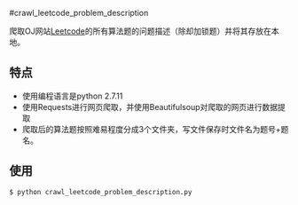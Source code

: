 #crawl\_leetcode\_problem\_description

爬取OJ网站[Leetcode](www.leetcode.com)的所有算法题的问题描述（除却加锁题）并将其存放在本地。

## 特点
- 使用编程语言是python 2.7.11
- 使用Requests进行网页爬取，并使用Beautifulsoup对爬取的网页进行数据提取
- 爬取后的算法题按照难易程度分成3个文件夹，写文件保存时文件名为题号+题名。

## 使用

	$ python crawl_leetcode_problem_description.py